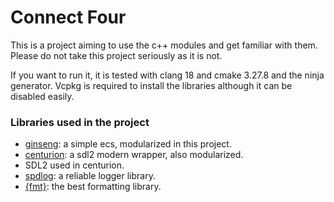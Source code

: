 # Connect Four

This is a project aiming to use the c++ modules and get familiar with them. Please do not take this project seriously as it is not.

If you want to run it, it is tested with clang 18 and cmake 3.27.8 and the ninja generator. Vcpkg is required to install the libraries although it can be disabled easily.

### Libraries used in the project

- [ginseng](https://github.com/apples/ginseng): a simple ecs, modularized in this project.
- [centurion](https://github.com/albin-johansson/centurion): a sdl2 modern wrapper, also modularized.
- SDL2 used in centurion.
- [spdlog](https://github.com/gabime/spdlog): a reliable logger library.
- [{fmt}](https://github.com/fmtlib/fmt): the best formatting library.

